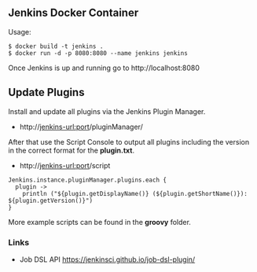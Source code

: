 ## Jenkins Docker Container

Usage:
```
$ docker build -t jenkins .
$ docker run -d -p 8080:8080 --name jenkins jenkins
```

Once Jenkins is up and running go to http://localhost:8080

## Update Plugins

Install and update all plugins via the Jenkins Plugin Manager.
* http://<jenkins-url:port>/pluginManager/

After that use the Script Console to output all plugins including the version in the correct format for the **plugin.txt**.
* http://<jenkins-url:port>/script

```shell
Jenkins.instance.pluginManager.plugins.each {
  plugin ->
    println ("${plugin.getDisplayName()} (${plugin.getShortName()}): ${plugin.getVersion()}")
}
```

More example scripts can be found in the **groovy** folder.

### Links

- Job DSL API https://jenkinsci.github.io/job-dsl-plugin/
